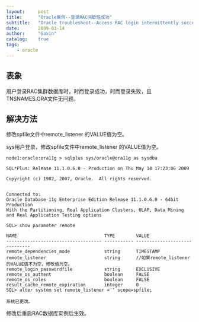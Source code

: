 ```yaml
---
layout:     post
title:      "Oracle案例--登录RAC间歇性成功"
subtitle:   "Oracle troubleshoot--Access RAC login intermittently successful"
date:       2009-03-14
author:     "Gavin"
catalog:    true
tags:
    - oracle
---
```



## 表象

用户登录RAC集群数据库时，时而登录成功，时而登录失败，且TNSNAMES.ORA文件无问题。

## 解决方法

修改spfile文件中remote_listener 的VALUE值为空。

sys用户登录，修改spfile文件中remote_listener 的VALUE值为空。

```
node1:oracle:ora11g > sqlplus sys/oracle@ora11g as sysdba

SQL*Plus: Release 11.1.0.6.0 - Production on Thu May 14 17:23:06 2009

Copyright (c) 1982, 2007, Oracle.  All rights reserved.


Connected to:
Oracle Database 11g Enterprise Edition Release 11.1.0.6.0 - 64bit Production
With the Partitioning, Real Application Clusters, OLAP, Data Mining
and Real Application Testing options

SQL> show parameter remote

NAME                                 TYPE        VALUE
------------------------------------ ----------- ------------------------------
remote_dependencies_mode             string      TIMESTAMP
remote_listener                      string      //如果remote_listener的VALUE值不为空，修改值为空。
remote_login_passwordfile            string      EXCLUSIVE
remote_os_authent                    boolean     FALSE
remote_os_roles                      boolean     FALSE
result_cache_remote_expiration       integer     0
SQL> alter system set remote_listener ='' scope=spfile;

系统已更改。
```

修改后重启RAC数据库实例后生效。


